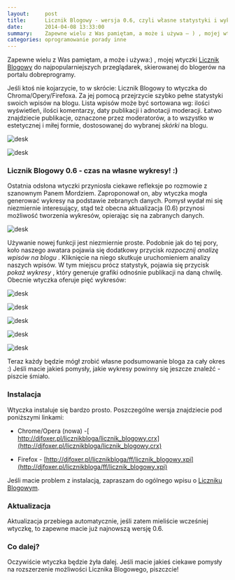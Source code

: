 ```yaml
---
layout:     post
title:      Licznik Blogowy - wersja 0.6, czyli własne statystyki i wykresy tuż pod ręką
date:       2014-04-08 13:33:00
summary:    Zapewne wielu z Was pamiętam, a może i używa — ) , mojej wtyczki Licznik Blogowy do najpopularniejszych przeglądarek, skierowanej do blogerów na portalu dobreprogramy. Jeśli ktoś nie kojarzycie, to w skrócie —  Licznik Blogowy to wtyczka do Chroma/Opery/Firefoxa. Za jej pomocą przejrzycie szybko pełne statystyki swoich wpisów na blogu. Lista wpisów może być sortowana wg —  ilości wyświetleń, ilości kome...
categories: oprogramowanie porady inne
---
```




Zapewne wielu z Was pamiętam, a może i używa:) , mojej wtyczki [Licznik Blogowy](http://www.dobreprogramy.pl/djfoxer/Licznik-Blogowy-wtyczka-do-ChromeOperyFirefoxa-dla-kazdego-Blogera-portalu-aktualizacja-07.02.14-nowe-funkcjonalnosci-0.5,51846.html) do najpopularniejszych przeglądarek, skierowanej do blogerów na portalu dobreprogramy. 

Jeśli ktoś nie kojarzycie, to w skrócie: Licznik Blogowy to wtyczka do Chroma/Opery/Firefoxa. Za jej pomocą przejrzycie szybko pełne statystyki swoich wpisów na blogu. Lista wpisów może być sortowana wg: ilości wyświetleń, ilości komentarzy, daty publikacji i adnotacji moderacji. Łatwo znajdziecie publikacje, oznaczone przez moderatorów, a to wszystko w estetycznej i miłej formie, dostosowanej do wybranej  *skórki*  na blogu.

![desk](https://raw.githubusercontent.com/djfoxer/djfoxer.github.io/master/_img/2014-4-8-_70_/g_-_608x405_-_-_53496x20140407193509_0.png)



![desk](https://raw.githubusercontent.com/djfoxer/djfoxer.github.io/master/_img/2014-4-8-_70_/g_-_608x405_-_-_53496x20140407193523_0.png)



### Licznik Blogowy 0.6 - czas na własne wykresy! :)

Ostatnia odsłona wtyczki przyniosła ciekawe refleksje po rozmowie z szanownym Panem Mordziem. Zaproponował on, aby wtyczka mogła generować wykresy na podstawie zebranych danych. Pomysł wydał mi się niezmiernie interesujący, stąd też obecna aktualizacja (0.6) przynosi możliwość tworzenia wykresów, opierając się na zabranych danych.

![desk](https://raw.githubusercontent.com/djfoxer/djfoxer.github.io/master/_img/2014-4-8-_70_/g_-_608x405_-_-_53496x20140407194913_0.png)

Używanie nowej funkcji jest niezmiernie proste. Podobnie jak do tej pory, koło naszego awatara pojawia się dodatkowy przycisk  *rozpocznij analizę wpisów na blogu* . Kliknięcie na niego skutkuje uruchomieniem analizy naszych wpisów. W tym miejscu prócz statystyk, pojawia się przycisk  *pokaż wykresy* , który generuje grafiki odnośnie publikacji na daną chwilę. Obecnie wtyczka oferuje pięć wykresów:


![desk](https://raw.githubusercontent.com/djfoxer/djfoxer.github.io/master/_img/2014-4-8-_70_/g_-_608x405_-_-_53496x20140407191809_0.png)



![desk](https://raw.githubusercontent.com/djfoxer/djfoxer.github.io/master/_img/2014-4-8-_70_/g_-_608x405_-_-_53496x20140407191823_0.png)


![desk](https://raw.githubusercontent.com/djfoxer/djfoxer.github.io/master/_img/2014-4-8-_70_/g_-_608x405_-_-_53496x20140407192254_0.png)


![desk](https://raw.githubusercontent.com/djfoxer/djfoxer.github.io/master/_img/2014-4-8-_70_/g_-_608x405_-_-_53496x20140407192309_0.png)


![desk](https://raw.githubusercontent.com/djfoxer/djfoxer.github.io/master/_img/2014-4-8-_70_/g_-_608x405_-_-_53496x20140407192318_0.png)


Teraz każdy będzie mógł zrobić własne podsumowanie bloga za cały okres :) Jeśli macie jakieś pomysły, jakie wykresy powinny się jeszcze znaleźć - piszcie śmiało. 


### Instalacja

Wtyczka instaluje się bardzo prosto. Poszczególne wersja znajdziecie pod poniższymi linkami:


  * Chrome/Opera (nowa) -[ http://djfoxer.pl/licznikbloga/licznik_blogowy.crx](http://djfoxer.pl/licznikbloga/licznik_blogowy.crx)


  * Firefox - [http://djfoxer.pl/licznikbloga/ff/licznik_blogowy.xpi](http://djfoxer.pl/licznikbloga/ff/licznik_blogowy.xpi) 



Jeśli macie problem z instalacją, zapraszam do ogólnego wpisu o [Liczniku Blogowym](http://www.dobreprogramy.pl/djfoxer/Licznik-Blogowy-wtyczka-do-ChromeOperyFirefoxa-dla-kazdego-Blogera-portalu-aktualizacja-07.02.14-nowe-funkcjonalnosci-0.5,51846.html).


### Aktualizacja

Aktualizacja przebiega automatycznie, jeśli zatem mieliście wcześniej wtyczkę, to zapewne macie już najnowszą wersję 0.6.


### Co dalej?

Oczywiście wtyczka będzie żyła dalej. Jeśli macie jakieś ciekawe pomysły na rozszerzenie możliwości Licznika Blogowego, piszczcie!